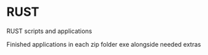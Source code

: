 # RUST
RUST scripts and applications

Finished applications in each zip folder exe alongside needed extras
